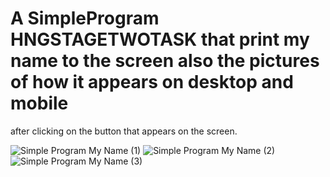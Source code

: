 # A SimpleProgram HNGSTAGETWOTASK that print my name to the screen also the pictures of how it appears on desktop and mobile
after clicking on the button that appears on the screen. 

![Simple Program My Name (1)](https://user-images.githubusercontent.com/41842634/130096459-bcba6e39-fc07-47fd-b696-ae98a0bfb7cc.gif)
![Simple Program My Name (2)](https://user-images.githubusercontent.com/41842634/130096481-0afcae5c-18a1-4606-9ba4-1d80922eb2d1.gif)
![Simple Program My Name (3)](https://user-images.githubusercontent.com/41842634/130096510-a4f56986-5c02-4db3-a581-0886fd51980c.gif)


